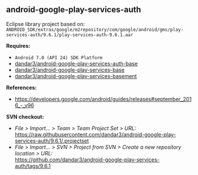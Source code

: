 ## android-google-play-services-auth

Eclipse library project based on:<br/>
`ANDROID_SDK/extras/google/m2repository/com/google/android/gms/play-services-auth/9.6.1/play-services-auth-9.6.1.aar`

**Requires:**
- `Android 7.0 (API 24) SDK Platform`
- [dandar3/android-google-play-services-auth-base](https://github.com/dandar3/android-google-play-services-auth-base/tree/9.6.1)
- [dandar3/android-google-play-services-base](https://github.com/dandar3/android-google-play-services-base/tree/9.6.1)
- [dandar3/android-google-play-services-basement](https://github.com/dandar3/android-google-play-services-basement/tree/9.6.1)

**References:**
- https://developers.google.com/android/guides/releases#september_2016_-_v96

**SVN checkout:**
- _File > Import... > Team > Team Project Set > URL:_<br/>
  https://raw.githubusercontent.com/dandar3/android-google-play-services-auth/9.6.1/.projectset
- _File > Import... > SVN > Project from SVN > Create a new repository location > URL:_<br/> 
  https://github.com/dandar3/android-google-play-services-auth/tags/9.6.1